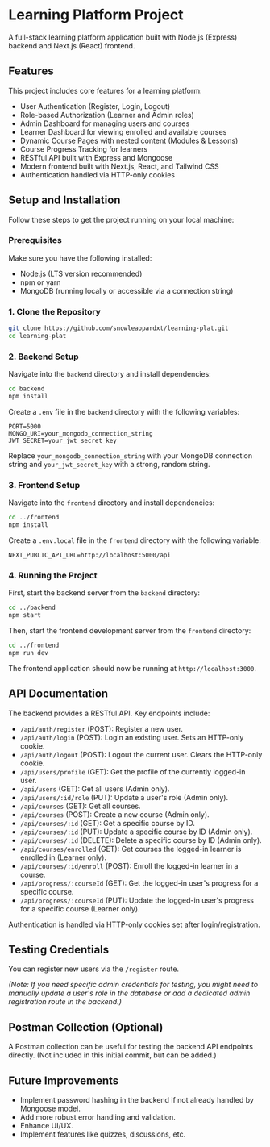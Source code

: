 # Learning Platform Project

A full-stack learning platform application built with Node.js (Express) backend and Next.js (React) frontend.

## Features

This project includes core features for a learning platform:

*   User Authentication (Register, Login, Logout)
*   Role-based Authorization (Learner and Admin roles)
*   Admin Dashboard for managing users and courses
*   Learner Dashboard for viewing enrolled and available courses
*   Dynamic Course Pages with nested content (Modules & Lessons)
*   Course Progress Tracking for learners
*   RESTful API built with Express and Mongoose
*   Modern frontend built with Next.js, React, and Tailwind CSS
*   Authentication handled via HTTP-only cookies

## Setup and Installation

Follow these steps to get the project running on your local machine:

### Prerequisites

Make sure you have the following installed:

*   Node.js (LTS version recommended)
*   npm or yarn
*   MongoDB (running locally or accessible via a connection string)

### 1. Clone the Repository

```bash
git clone https://github.com/snowleaopardxt/learning-plat.git
cd learning-plat
```

### 2. Backend Setup

Navigate into the `backend` directory and install dependencies:

```bash
cd backend
npm install
```

Create a `.env` file in the `backend` directory with the following variables:

```env
PORT=5000
MONGO_URI=your_mongodb_connection_string
JWT_SECRET=your_jwt_secret_key
```

Replace `your_mongodb_connection_string` with your MongoDB connection string and `your_jwt_secret_key` with a strong, random string.

### 3. Frontend Setup

Navigate into the `frontend` directory and install dependencies:

```bash
cd ../frontend
npm install
```

Create a `.env.local` file in the `frontend` directory with the following variable:

```env
NEXT_PUBLIC_API_URL=http://localhost:5000/api
```

### 4. Running the Project

First, start the backend server from the `backend` directory:

```bash
cd ../backend
npm start
```

Then, start the frontend development server from the `frontend` directory:

```bash
cd ../frontend
npm run dev
```

The frontend application should now be running at `http://localhost:3000`.

## API Documentation

The backend provides a RESTful API. Key endpoints include:

*   `/api/auth/register` (POST): Register a new user.
*   `/api/auth/login` (POST): Login an existing user. Sets an HTTP-only cookie.
*   `/api/auth/logout` (POST): Logout the current user. Clears the HTTP-only cookie.
*   `/api/users/profile` (GET): Get the profile of the currently logged-in user.
*   `/api/users` (GET): Get all users (Admin only).
*   `/api/users/:id/role` (PUT): Update a user's role (Admin only).
*   `/api/courses` (GET): Get all courses.
*   `/api/courses` (POST): Create a new course (Admin only).
*   `/api/courses/:id` (GET): Get a specific course by ID.
*   `/api/courses/:id` (PUT): Update a specific course by ID (Admin only).
*   `/api/courses/:id` (DELETE): Delete a specific course by ID (Admin only).
*   `/api/courses/enrolled` (GET): Get courses the logged-in learner is enrolled in (Learner only).
*   `/api/courses/:id/enroll` (POST): Enroll the logged-in learner in a course.
*   `/api/progress/:courseId` (GET): Get the logged-in user's progress for a specific course.
*   `/api/progress/:courseId` (PUT): Update the logged-in user's progress for a specific course (Learner only).

Authentication is handled via HTTP-only cookies set after login/registration.

## Testing Credentials

You can register new users via the `/register` route.

*(Note: If you need specific admin credentials for testing, you might need to manually update a user's role in the database or add a dedicated admin registration route in the backend.)*

## Postman Collection (Optional)

A Postman collection can be useful for testing the backend API endpoints directly. (Not included in this initial commit, but can be added.)

## Future Improvements

*   Implement password hashing in the backend if not already handled by Mongoose model.
*   Add more robust error handling and validation.
*   Enhance UI/UX.
*   Implement features like quizzes, discussions, etc. 